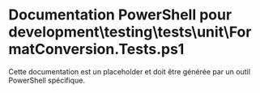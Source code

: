 # Documentation PowerShell pour development\testing\tests\unit\FormatConversion.Tests.ps1

Cette documentation est un placeholder et doit être générée par un outil PowerShell spécifique.
